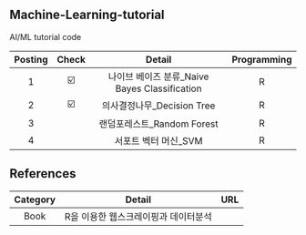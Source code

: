 ##  Machine-Learning-tutorial
AI/ML tutorial code

| Posting | Check | Detail | Programming |
| :------: |:---: | :------------: | :--: | 
| 1 | ☑️ | 나이브 베이즈 분류_Naive Bayes Classification  | R |
| 2 | ☑️ | 의사결정나무_Decision Tree | R |
| 3 |  | 랜덤포레스트_Random Forest | R |
| 4 |  | 서포트 벡터 머신_SVM | R |


##  References
| Category | Detail | URL |
| :------: | :------------: | :--: | 
| Book | R을 이용한 웹스크레이핑과 데이터분석 |  |

